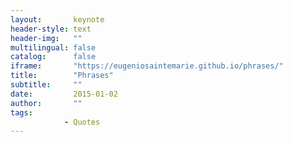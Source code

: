 ```yaml
---
layout:       keynote
header-style: text
header-img:   ""
multilingual: false
catalog:      false
iframe:       "https://eugeniosaintemarie.github.io/phrases/"
title:        "Phrases"
subtitle:     ""
date:         2015-01-02
author:       ""
tags:
            - Quotes
---
```


<style>article, footer {display: none !important;}</style>